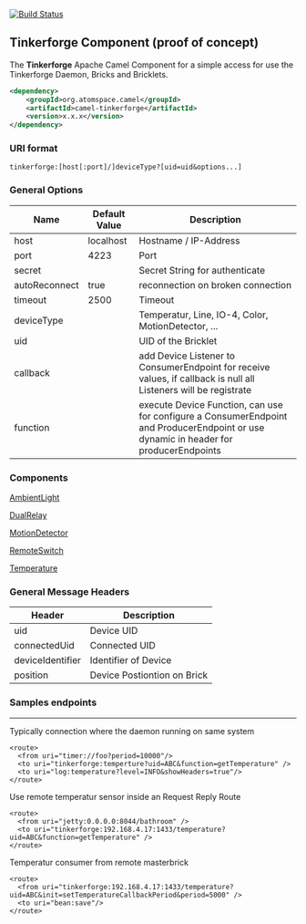[![Build Status](https://travis-ci.org/eddi888/camel-tinkerforge.svg?branch=master)](https://travis-ci.org/eddi888/camel-tinkerforge)
## Tinkerforge Component (proof of concept)


The **Tinkerforge** Apache Camel Component for a simple access for use the Tinkerforge Daemon, Bricks and Bricklets.
```xml
<dependency>
    <groupId>org.atomspace.camel</groupId>
    <artifactId>camel-tinkerforge</artifactId>
    <version>x.x.x</version>
</dependency>
```

### URI format


```
tinkerforge:[host[:port]/]deviceType?[uid=uid&options...]
```

### General Options


Name           | Default Value | Description
-------------- | ------------- | -------------
host           | localhost     | Hostname / IP-Address
port           | 4223          | Port
secret         |               | Secret String for authenticate
autoReconnect  | true          | reconnection on broken connection
timeout        | 2500          | Timeout
deviceType     |               | Temperatur, Line, IO-4, Color, MotionDetector, ...
uid            |               | UID of the Bricklet
callback       |               | add Device Listener to ConsumerEndpoint for receive values, if callback is null all Listeners will be registrate
function       |               | execute Device Function, can use for configure a ConsumerEndpoint and ProducerEndpoint or use dynamic in header for producerEndpoints


### Components
[AmbientLight](src/main/java/org/atomspace/camel/component/tinkerforge/device/AmbientLight.md)

[DualRelay](src/main/java/org/atomspace/camel/component/tinkerforge/device/DualRelay.md)

[MotionDetector](src/main/java/org/atomspace/camel/component/tinkerforge/device/MotionDetector.md)

[RemoteSwitch](src/main/java/org/atomspace/camel/component/tinkerforge/device/RemoteSwitch.md)

[Temperature](src/main/java/org/atomspace/camel/component/tinkerforge/device/Temperature.md)




### General Message Headers


Header             | Description
------------------ | -------------
uid                | Device UID
connectedUid       | Connected UID
deviceIdentifier   | Identifier of Device
position           | Device Postiontion on Brick   

### Samples endpoints
---------------------------------------------------
Typically connection where the daemon running on same system 
```
<route>
  <from uri="timer://foo?period=10000"/>
  <to uri="tinkerforge:temperture?uid=ABC&function=getTemperature" />
  <to uri="log:temperature?level=INFO&showHeaders=true"/>
</route>

```

Use remote temperatur sensor inside an Request Reply Route
```
<route>
  <from uri="jetty:0.0.0.0:8044/bathroom" />
  <to uri="tinkerforge:192.168.4.17:1433/temperature?uid=ABC&function=getTemperature" />
</route>

```

Temperatur consumer from remote masterbrick 
```
<route>
  <from uri="tinkerforge:192.168.4.17:1433/temperature?uid=ABC&init=setTemperatureCallbackPeriod&period=5000" />
  <to uri="bean:save"/>
</route>
```


